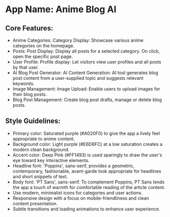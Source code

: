 # **App Name**: Anime Blog AI

## Core Features:

- Anime Categories: Category Display: Showcase various anime categories on the homepage.
- Posts: Post Display: Display all posts for a selected category. On click, open the specific post page.
- User Profile: Profile display: Let visitors view user profiles and all posts by that user.
- AI Blog Post Generator: AI Content Generation: AI tool generates blog post content from a user-supplied topic and suggests relevant keywords.
- Image Management: Image Upload: Enable users to upload images for their blog posts.
- Blog Post Management: Create blog post drafts, manage or delete blog posts.

## Style Guidelines:

- Primary color: Saturated purple (#A020F0) to give the app a lively feel appropriate to anime content. 
- Background color: Light purple (#E6D6FC) at a low saturation creates a modern clean background.
- Accent color: Deep Pink (#FF1493) is used sparingly to draw the user's eye toward key interactive elements.
- Headline font: 'Poppins', sans-serif, provides a geometric, contemporary, fashionable, avant-garde look appropriate for headlines and short snippets of text.
- Body font: 'PT Sans', sans-serif. To complement Poppins, PT Sans lends the app a touch of warmth for comfortable reading of the article content.
- Use modern, minimalist icons for categories and user actions.
- Responsive design with a focus on mobile-friendliness and clean content presentation.
- Subtle transitions and loading animations to enhance user experience.
